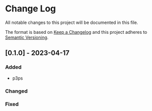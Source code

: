 # Change Log

All notable changes to this project will be documented in this file.
 
The format is based on [Keep a Changelog](http://keepachangelog.com/)
and this project adheres to [Semantic Versioning](http://semver.org/).


## [0.1.0] - 2023-04-17

### Added

- p3ps


### Changed


### Fixed
